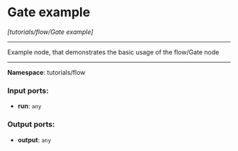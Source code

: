 # Gate example

_[tutorials/flow/Gate example]_

---

Example node, that demonstrates the basic usage of the flow/Gate node

---

__Namespace__: tutorials/flow

### Input ports:

* __run__: ` any `

### Output ports:

* __output__: ` any `

